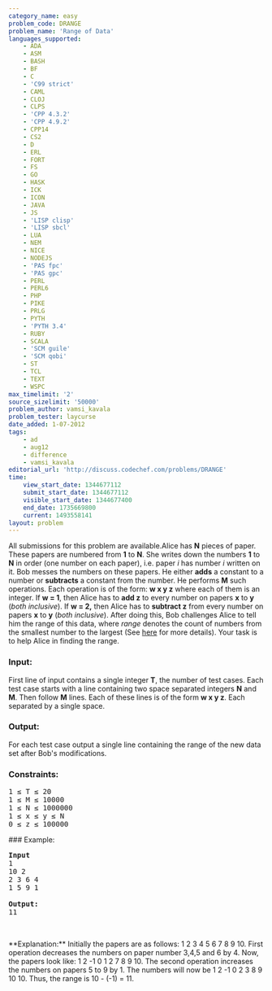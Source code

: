 ```yaml
---
category_name: easy
problem_code: DRANGE
problem_name: 'Range of Data'
languages_supported:
    - ADA
    - ASM
    - BASH
    - BF
    - C
    - 'C99 strict'
    - CAML
    - CLOJ
    - CLPS
    - 'CPP 4.3.2'
    - 'CPP 4.9.2'
    - CPP14
    - CS2
    - D
    - ERL
    - FORT
    - FS
    - GO
    - HASK
    - ICK
    - ICON
    - JAVA
    - JS
    - 'LISP clisp'
    - 'LISP sbcl'
    - LUA
    - NEM
    - NICE
    - NODEJS
    - 'PAS fpc'
    - 'PAS gpc'
    - PERL
    - PERL6
    - PHP
    - PIKE
    - PRLG
    - PYTH
    - 'PYTH 3.4'
    - RUBY
    - SCALA
    - 'SCM guile'
    - 'SCM qobi'
    - ST
    - TCL
    - TEXT
    - WSPC
max_timelimit: '2'
source_sizelimit: '50000'
problem_author: vamsi_kavala
problem_tester: laycurse
date_added: 1-07-2012
tags:
    - ad
    - aug12
    - difference
    - vamsi_kavala
editorial_url: 'http://discuss.codechef.com/problems/DRANGE'
time:
    view_start_date: 1344677112
    submit_start_date: 1344677112
    visible_start_date: 1344677400
    end_date: 1735669800
    current: 1493558141
layout: problem
---
```

All submissions for this problem are available.Alice has **N** pieces of paper. These papers are numbered from **1** to **N**. She writes down the numbers **1** to **N** in order (one number on each paper), i.e. paper _i_ has number _i_ written on it. Bob messes the numbers on these papers. He either **adds** a constant to a number or **subtracts** a constant from the number. He performs **M** such operations. Each operation is of the form: **w x y z** where each of them is an integer. If **w = 1**, then Alice has to **add z** to every number on papers **x** to **y** (_both inclusive_). If **w = 2,** then Alice has to **subtract z** from every number on papers **x** to **y** (_both inclusive_). After doing this, Bob challenges Alice to tell him the range of this data, where _range_ denotes the count of numbers from the smallest number to the largest (See [here](http://www.wikihow.com/Find-the-Range-of-a-Data-Set) for more details). Your task is to help Alice in finding the range.

### Input:

First line of input contains a single integer **T**, the number of test cases.
Each test case starts with a line containing two space separated integers **N** and **M**.
Then follow **M** lines. Each of these lines is of the form **w x y z**. Each separated by a single space.

### Output:

For each test case output a single line containing the range of the new data set after Bob's modifications.

### Constraints:

<pre>1 ≤ T ≤ 20
1 ≤ M ≤ 10000
1 ≤ N ≤ 1000000
1 ≤ x ≤ y ≤ N
0 ≤ z ≤ 100000
</pre>### Example:
<pre>
<b>Input</b>
1
10 2
2 3 6 4
1 5 9 1

<b>Output:</b>
11


</pre>**Explanation:** Initially the papers are as follows: 1 2 3 4 5 6 7 8 9 10. First operation decreases the numbers on paper number 3,4,5 and 6 by 4. Now, the papers look like: 1 2 -1 0 1 2 7 8 9 10. The second operation increases the numbers on papers 5 to 9 by 1. The numbers will now be 1 2 -1 0 2 3 8 9 10 10. Thus, the range is 10 - (-1) = 11.